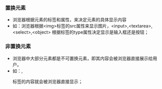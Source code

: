 ### 置换元素
- 浏览器根据元素的标签和属性，来决定元素的具体显示内容
- 如：浏览器根据\<img>标签的src属性来显示图片，\<input>,\<textarea>,\<select>,\<object>
根据标签的type属性决定显示是输入框还是按钮；


### 非置换元素
- 浏览器中大部分元素都是不可置换元素，即其内容会被浏览器直接展示给用户。
- 如：<lable>,<p>标签的内容就会被浏览器直接显示；